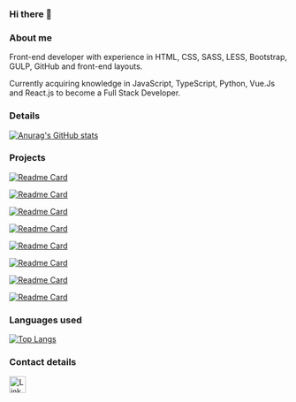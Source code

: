 ### Hi there 👋

### About me
Front-end developer with experience in HTML, CSS, SASS, LESS, Bootstrap, GULP, GitHub and front-end layouts.

Currently acquiring knowledge in JavaScript, TypeScript, Python, Vue.Js and React.js to become a Full Stack Developer.


### Details
[![Anurag's GitHub stats](https://github-readme-stats.vercel.app/api?username=milacirne&show_icons=true&theme=dark)](https://github.com/anuraghazra/github-readme-stats)


### Projects

[![Readme Card](https://github-readme-stats.vercel.app/api/pin/?username=milacirne&repo=tiktok_clone&theme=dark)](https://github.com/anuraghazra/github-readme-stats)

[![Readme Card](https://github-readme-stats.vercel.app/api/pin/?username=milacirne&repo=harrypotter_landingpage&theme=dark)](https://github.com/anuraghazra/github-readme-stats)

[![Readme Card](https://github-readme-stats.vercel.app/api/pin/?username=milacirne&repo=project_reactive-calculator&theme=dark)](https://github.com/anuraghazra/github-readme-stats)

[![Readme Card](https://github-readme-stats.vercel.app/api/pin/?username=milacirne&repo=clone_disneyplus&theme=dark)](https://github.com/anuraghazra/github-readme-stats)

[![Readme Card](https://github-readme-stats.vercel.app/api/pin/?username=milacirne&repo=nintendo_world_webpage&theme=dark)](https://github.com/anuraghazra/github-readme-stats)

[![Readme Card](https://github-readme-stats.vercel.app/api/pin/?username=milacirne&repo=email-template_multiversus-travel-agency&theme=dark)](https://github.com/anuraghazra/github-readme-stats)

[![Readme Card](https://github-readme-stats.vercel.app/api/pin/?username=milacirne&repo=pokemon-center_webpage&theme=dark)](https://github.com/anuraghazra/github-readme-stats) 

[![Readme Card](https://github-readme-stats.vercel.app/api/pin/?username=milacirne&repo=pokemart_webpage&theme=dark)](https://github.com/anuraghazra/github-readme-stats)

### Languages used
[![Top Langs](https://github-readme-stats.vercel.app/api/top-langs/?username=milacirne&layout=compact)](https://github.com/anuraghazra/github-readme-stats)

### Contact details
[<img src='https://img.shields.io/badge/LinkedIn-0077B5?style=for-the-badge&logo=linkedin&logoColor=white' alt='Linkedin' height='30'>](https://www.linkedin.com/in/camila-cirne/)
